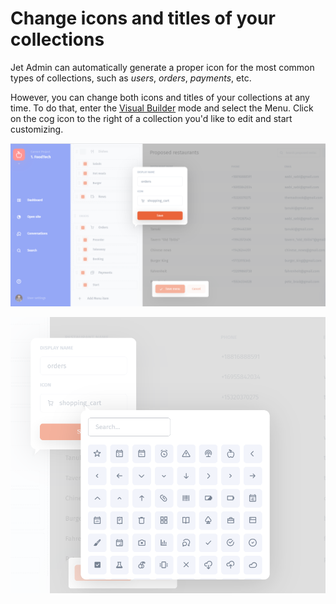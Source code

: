 # Change icons and titles of your collections

Jet Admin can automatically generate a proper icon for the most common types of collections, such as _users_, _orders_, _payments_, etc.‌

However, you can change both icons and titles of your collections at any time. To do that, enter the [Visual Builder](../../user-guide/visual-builder.md) mode and select the Menu. Click on the cog icon to the right of a collection you'd like to edit and start customizing.

![](../../.gitbook/assets/image%20%28232%29.png)

![](../../.gitbook/assets/image%20%28219%29.png)

